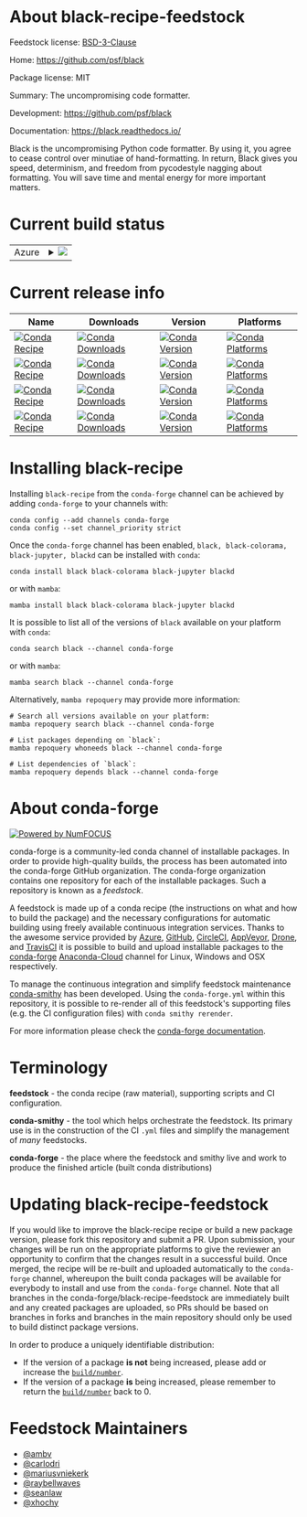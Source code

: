 About black-recipe-feedstock
============================

Feedstock license: [BSD-3-Clause](https://github.com/conda-forge/black-feedstock/blob/main/LICENSE.txt)

Home: https://github.com/psf/black

Package license: MIT

Summary: The uncompromising code formatter.

Development: https://github.com/psf/black

Documentation: https://black.readthedocs.io/

Black is the uncompromising Python code formatter. By using it, you agree
to cease control over minutiae of hand-formatting. In return, Black gives
you speed, determinism, and freedom from pycodestyle nagging about
formatting. You will save time and mental energy for more important matters.


Current build status
====================


<table>
    
  <tr>
    <td>Azure</td>
    <td>
      <details>
        <summary>
          <a href="https://dev.azure.com/conda-forge/feedstock-builds/_build/latest?definitionId=3700&branchName=main">
            <img src="https://dev.azure.com/conda-forge/feedstock-builds/_apis/build/status/black-feedstock?branchName=main">
          </a>
        </summary>
        <table>
          <thead><tr><th>Variant</th><th>Status</th></tr></thead>
          <tbody><tr>
              <td>linux_64_python3.10.____cpython</td>
              <td>
                <a href="https://dev.azure.com/conda-forge/feedstock-builds/_build/latest?definitionId=3700&branchName=main">
                  <img src="https://dev.azure.com/conda-forge/feedstock-builds/_apis/build/status/black-feedstock?branchName=main&jobName=linux&configuration=linux%20linux_64_python3.10.____cpython" alt="variant">
                </a>
              </td>
            </tr><tr>
              <td>linux_64_python3.11.____cpython</td>
              <td>
                <a href="https://dev.azure.com/conda-forge/feedstock-builds/_build/latest?definitionId=3700&branchName=main">
                  <img src="https://dev.azure.com/conda-forge/feedstock-builds/_apis/build/status/black-feedstock?branchName=main&jobName=linux&configuration=linux%20linux_64_python3.11.____cpython" alt="variant">
                </a>
              </td>
            </tr><tr>
              <td>linux_64_python3.12.____cpython</td>
              <td>
                <a href="https://dev.azure.com/conda-forge/feedstock-builds/_build/latest?definitionId=3700&branchName=main">
                  <img src="https://dev.azure.com/conda-forge/feedstock-builds/_apis/build/status/black-feedstock?branchName=main&jobName=linux&configuration=linux%20linux_64_python3.12.____cpython" alt="variant">
                </a>
              </td>
            </tr><tr>
              <td>linux_64_python3.8.____cpython</td>
              <td>
                <a href="https://dev.azure.com/conda-forge/feedstock-builds/_build/latest?definitionId=3700&branchName=main">
                  <img src="https://dev.azure.com/conda-forge/feedstock-builds/_apis/build/status/black-feedstock?branchName=main&jobName=linux&configuration=linux%20linux_64_python3.8.____cpython" alt="variant">
                </a>
              </td>
            </tr><tr>
              <td>linux_64_python3.9.____73_pypy</td>
              <td>
                <a href="https://dev.azure.com/conda-forge/feedstock-builds/_build/latest?definitionId=3700&branchName=main">
                  <img src="https://dev.azure.com/conda-forge/feedstock-builds/_apis/build/status/black-feedstock?branchName=main&jobName=linux&configuration=linux%20linux_64_python3.9.____73_pypy" alt="variant">
                </a>
              </td>
            </tr><tr>
              <td>linux_64_python3.9.____cpython</td>
              <td>
                <a href="https://dev.azure.com/conda-forge/feedstock-builds/_build/latest?definitionId=3700&branchName=main">
                  <img src="https://dev.azure.com/conda-forge/feedstock-builds/_apis/build/status/black-feedstock?branchName=main&jobName=linux&configuration=linux%20linux_64_python3.9.____cpython" alt="variant">
                </a>
              </td>
            </tr><tr>
              <td>linux_aarch64_python3.10.____cpython</td>
              <td>
                <a href="https://dev.azure.com/conda-forge/feedstock-builds/_build/latest?definitionId=3700&branchName=main">
                  <img src="https://dev.azure.com/conda-forge/feedstock-builds/_apis/build/status/black-feedstock?branchName=main&jobName=linux&configuration=linux%20linux_aarch64_python3.10.____cpython" alt="variant">
                </a>
              </td>
            </tr><tr>
              <td>linux_aarch64_python3.11.____cpython</td>
              <td>
                <a href="https://dev.azure.com/conda-forge/feedstock-builds/_build/latest?definitionId=3700&branchName=main">
                  <img src="https://dev.azure.com/conda-forge/feedstock-builds/_apis/build/status/black-feedstock?branchName=main&jobName=linux&configuration=linux%20linux_aarch64_python3.11.____cpython" alt="variant">
                </a>
              </td>
            </tr><tr>
              <td>linux_aarch64_python3.12.____cpython</td>
              <td>
                <a href="https://dev.azure.com/conda-forge/feedstock-builds/_build/latest?definitionId=3700&branchName=main">
                  <img src="https://dev.azure.com/conda-forge/feedstock-builds/_apis/build/status/black-feedstock?branchName=main&jobName=linux&configuration=linux%20linux_aarch64_python3.12.____cpython" alt="variant">
                </a>
              </td>
            </tr><tr>
              <td>linux_aarch64_python3.8.____cpython</td>
              <td>
                <a href="https://dev.azure.com/conda-forge/feedstock-builds/_build/latest?definitionId=3700&branchName=main">
                  <img src="https://dev.azure.com/conda-forge/feedstock-builds/_apis/build/status/black-feedstock?branchName=main&jobName=linux&configuration=linux%20linux_aarch64_python3.8.____cpython" alt="variant">
                </a>
              </td>
            </tr><tr>
              <td>linux_aarch64_python3.9.____73_pypy</td>
              <td>
                <a href="https://dev.azure.com/conda-forge/feedstock-builds/_build/latest?definitionId=3700&branchName=main">
                  <img src="https://dev.azure.com/conda-forge/feedstock-builds/_apis/build/status/black-feedstock?branchName=main&jobName=linux&configuration=linux%20linux_aarch64_python3.9.____73_pypy" alt="variant">
                </a>
              </td>
            </tr><tr>
              <td>linux_aarch64_python3.9.____cpython</td>
              <td>
                <a href="https://dev.azure.com/conda-forge/feedstock-builds/_build/latest?definitionId=3700&branchName=main">
                  <img src="https://dev.azure.com/conda-forge/feedstock-builds/_apis/build/status/black-feedstock?branchName=main&jobName=linux&configuration=linux%20linux_aarch64_python3.9.____cpython" alt="variant">
                </a>
              </td>
            </tr><tr>
              <td>linux_ppc64le_python3.10.____cpython</td>
              <td>
                <a href="https://dev.azure.com/conda-forge/feedstock-builds/_build/latest?definitionId=3700&branchName=main">
                  <img src="https://dev.azure.com/conda-forge/feedstock-builds/_apis/build/status/black-feedstock?branchName=main&jobName=linux&configuration=linux%20linux_ppc64le_python3.10.____cpython" alt="variant">
                </a>
              </td>
            </tr><tr>
              <td>linux_ppc64le_python3.11.____cpython</td>
              <td>
                <a href="https://dev.azure.com/conda-forge/feedstock-builds/_build/latest?definitionId=3700&branchName=main">
                  <img src="https://dev.azure.com/conda-forge/feedstock-builds/_apis/build/status/black-feedstock?branchName=main&jobName=linux&configuration=linux%20linux_ppc64le_python3.11.____cpython" alt="variant">
                </a>
              </td>
            </tr><tr>
              <td>linux_ppc64le_python3.12.____cpython</td>
              <td>
                <a href="https://dev.azure.com/conda-forge/feedstock-builds/_build/latest?definitionId=3700&branchName=main">
                  <img src="https://dev.azure.com/conda-forge/feedstock-builds/_apis/build/status/black-feedstock?branchName=main&jobName=linux&configuration=linux%20linux_ppc64le_python3.12.____cpython" alt="variant">
                </a>
              </td>
            </tr><tr>
              <td>linux_ppc64le_python3.8.____cpython</td>
              <td>
                <a href="https://dev.azure.com/conda-forge/feedstock-builds/_build/latest?definitionId=3700&branchName=main">
                  <img src="https://dev.azure.com/conda-forge/feedstock-builds/_apis/build/status/black-feedstock?branchName=main&jobName=linux&configuration=linux%20linux_ppc64le_python3.8.____cpython" alt="variant">
                </a>
              </td>
            </tr><tr>
              <td>linux_ppc64le_python3.9.____73_pypy</td>
              <td>
                <a href="https://dev.azure.com/conda-forge/feedstock-builds/_build/latest?definitionId=3700&branchName=main">
                  <img src="https://dev.azure.com/conda-forge/feedstock-builds/_apis/build/status/black-feedstock?branchName=main&jobName=linux&configuration=linux%20linux_ppc64le_python3.9.____73_pypy" alt="variant">
                </a>
              </td>
            </tr><tr>
              <td>linux_ppc64le_python3.9.____cpython</td>
              <td>
                <a href="https://dev.azure.com/conda-forge/feedstock-builds/_build/latest?definitionId=3700&branchName=main">
                  <img src="https://dev.azure.com/conda-forge/feedstock-builds/_apis/build/status/black-feedstock?branchName=main&jobName=linux&configuration=linux%20linux_ppc64le_python3.9.____cpython" alt="variant">
                </a>
              </td>
            </tr><tr>
              <td>osx_64_python3.10.____cpython</td>
              <td>
                <a href="https://dev.azure.com/conda-forge/feedstock-builds/_build/latest?definitionId=3700&branchName=main">
                  <img src="https://dev.azure.com/conda-forge/feedstock-builds/_apis/build/status/black-feedstock?branchName=main&jobName=osx&configuration=osx%20osx_64_python3.10.____cpython" alt="variant">
                </a>
              </td>
            </tr><tr>
              <td>osx_64_python3.11.____cpython</td>
              <td>
                <a href="https://dev.azure.com/conda-forge/feedstock-builds/_build/latest?definitionId=3700&branchName=main">
                  <img src="https://dev.azure.com/conda-forge/feedstock-builds/_apis/build/status/black-feedstock?branchName=main&jobName=osx&configuration=osx%20osx_64_python3.11.____cpython" alt="variant">
                </a>
              </td>
            </tr><tr>
              <td>osx_64_python3.12.____cpython</td>
              <td>
                <a href="https://dev.azure.com/conda-forge/feedstock-builds/_build/latest?definitionId=3700&branchName=main">
                  <img src="https://dev.azure.com/conda-forge/feedstock-builds/_apis/build/status/black-feedstock?branchName=main&jobName=osx&configuration=osx%20osx_64_python3.12.____cpython" alt="variant">
                </a>
              </td>
            </tr><tr>
              <td>osx_64_python3.8.____cpython</td>
              <td>
                <a href="https://dev.azure.com/conda-forge/feedstock-builds/_build/latest?definitionId=3700&branchName=main">
                  <img src="https://dev.azure.com/conda-forge/feedstock-builds/_apis/build/status/black-feedstock?branchName=main&jobName=osx&configuration=osx%20osx_64_python3.8.____cpython" alt="variant">
                </a>
              </td>
            </tr><tr>
              <td>osx_64_python3.9.____73_pypy</td>
              <td>
                <a href="https://dev.azure.com/conda-forge/feedstock-builds/_build/latest?definitionId=3700&branchName=main">
                  <img src="https://dev.azure.com/conda-forge/feedstock-builds/_apis/build/status/black-feedstock?branchName=main&jobName=osx&configuration=osx%20osx_64_python3.9.____73_pypy" alt="variant">
                </a>
              </td>
            </tr><tr>
              <td>osx_64_python3.9.____cpython</td>
              <td>
                <a href="https://dev.azure.com/conda-forge/feedstock-builds/_build/latest?definitionId=3700&branchName=main">
                  <img src="https://dev.azure.com/conda-forge/feedstock-builds/_apis/build/status/black-feedstock?branchName=main&jobName=osx&configuration=osx%20osx_64_python3.9.____cpython" alt="variant">
                </a>
              </td>
            </tr><tr>
              <td>osx_arm64_python3.10.____cpython</td>
              <td>
                <a href="https://dev.azure.com/conda-forge/feedstock-builds/_build/latest?definitionId=3700&branchName=main">
                  <img src="https://dev.azure.com/conda-forge/feedstock-builds/_apis/build/status/black-feedstock?branchName=main&jobName=osx&configuration=osx%20osx_arm64_python3.10.____cpython" alt="variant">
                </a>
              </td>
            </tr><tr>
              <td>osx_arm64_python3.11.____cpython</td>
              <td>
                <a href="https://dev.azure.com/conda-forge/feedstock-builds/_build/latest?definitionId=3700&branchName=main">
                  <img src="https://dev.azure.com/conda-forge/feedstock-builds/_apis/build/status/black-feedstock?branchName=main&jobName=osx&configuration=osx%20osx_arm64_python3.11.____cpython" alt="variant">
                </a>
              </td>
            </tr><tr>
              <td>osx_arm64_python3.12.____cpython</td>
              <td>
                <a href="https://dev.azure.com/conda-forge/feedstock-builds/_build/latest?definitionId=3700&branchName=main">
                  <img src="https://dev.azure.com/conda-forge/feedstock-builds/_apis/build/status/black-feedstock?branchName=main&jobName=osx&configuration=osx%20osx_arm64_python3.12.____cpython" alt="variant">
                </a>
              </td>
            </tr><tr>
              <td>osx_arm64_python3.8.____cpython</td>
              <td>
                <a href="https://dev.azure.com/conda-forge/feedstock-builds/_build/latest?definitionId=3700&branchName=main">
                  <img src="https://dev.azure.com/conda-forge/feedstock-builds/_apis/build/status/black-feedstock?branchName=main&jobName=osx&configuration=osx%20osx_arm64_python3.8.____cpython" alt="variant">
                </a>
              </td>
            </tr><tr>
              <td>osx_arm64_python3.9.____cpython</td>
              <td>
                <a href="https://dev.azure.com/conda-forge/feedstock-builds/_build/latest?definitionId=3700&branchName=main">
                  <img src="https://dev.azure.com/conda-forge/feedstock-builds/_apis/build/status/black-feedstock?branchName=main&jobName=osx&configuration=osx%20osx_arm64_python3.9.____cpython" alt="variant">
                </a>
              </td>
            </tr><tr>
              <td>win_64_python3.10.____cpython</td>
              <td>
                <a href="https://dev.azure.com/conda-forge/feedstock-builds/_build/latest?definitionId=3700&branchName=main">
                  <img src="https://dev.azure.com/conda-forge/feedstock-builds/_apis/build/status/black-feedstock?branchName=main&jobName=win&configuration=win%20win_64_python3.10.____cpython" alt="variant">
                </a>
              </td>
            </tr><tr>
              <td>win_64_python3.11.____cpython</td>
              <td>
                <a href="https://dev.azure.com/conda-forge/feedstock-builds/_build/latest?definitionId=3700&branchName=main">
                  <img src="https://dev.azure.com/conda-forge/feedstock-builds/_apis/build/status/black-feedstock?branchName=main&jobName=win&configuration=win%20win_64_python3.11.____cpython" alt="variant">
                </a>
              </td>
            </tr><tr>
              <td>win_64_python3.12.____cpython</td>
              <td>
                <a href="https://dev.azure.com/conda-forge/feedstock-builds/_build/latest?definitionId=3700&branchName=main">
                  <img src="https://dev.azure.com/conda-forge/feedstock-builds/_apis/build/status/black-feedstock?branchName=main&jobName=win&configuration=win%20win_64_python3.12.____cpython" alt="variant">
                </a>
              </td>
            </tr><tr>
              <td>win_64_python3.8.____cpython</td>
              <td>
                <a href="https://dev.azure.com/conda-forge/feedstock-builds/_build/latest?definitionId=3700&branchName=main">
                  <img src="https://dev.azure.com/conda-forge/feedstock-builds/_apis/build/status/black-feedstock?branchName=main&jobName=win&configuration=win%20win_64_python3.8.____cpython" alt="variant">
                </a>
              </td>
            </tr><tr>
              <td>win_64_python3.9.____73_pypy</td>
              <td>
                <a href="https://dev.azure.com/conda-forge/feedstock-builds/_build/latest?definitionId=3700&branchName=main">
                  <img src="https://dev.azure.com/conda-forge/feedstock-builds/_apis/build/status/black-feedstock?branchName=main&jobName=win&configuration=win%20win_64_python3.9.____73_pypy" alt="variant">
                </a>
              </td>
            </tr><tr>
              <td>win_64_python3.9.____cpython</td>
              <td>
                <a href="https://dev.azure.com/conda-forge/feedstock-builds/_build/latest?definitionId=3700&branchName=main">
                  <img src="https://dev.azure.com/conda-forge/feedstock-builds/_apis/build/status/black-feedstock?branchName=main&jobName=win&configuration=win%20win_64_python3.9.____cpython" alt="variant">
                </a>
              </td>
            </tr>
          </tbody>
        </table>
      </details>
    </td>
  </tr>
</table>

Current release info
====================

| Name | Downloads | Version | Platforms |
| --- | --- | --- | --- |
| [![Conda Recipe](https://img.shields.io/badge/recipe-black-green.svg)](https://anaconda.org/conda-forge/black) | [![Conda Downloads](https://img.shields.io/conda/dn/conda-forge/black.svg)](https://anaconda.org/conda-forge/black) | [![Conda Version](https://img.shields.io/conda/vn/conda-forge/black.svg)](https://anaconda.org/conda-forge/black) | [![Conda Platforms](https://img.shields.io/conda/pn/conda-forge/black.svg)](https://anaconda.org/conda-forge/black) |
| [![Conda Recipe](https://img.shields.io/badge/recipe-black--colorama-green.svg)](https://anaconda.org/conda-forge/black-colorama) | [![Conda Downloads](https://img.shields.io/conda/dn/conda-forge/black-colorama.svg)](https://anaconda.org/conda-forge/black-colorama) | [![Conda Version](https://img.shields.io/conda/vn/conda-forge/black-colorama.svg)](https://anaconda.org/conda-forge/black-colorama) | [![Conda Platforms](https://img.shields.io/conda/pn/conda-forge/black-colorama.svg)](https://anaconda.org/conda-forge/black-colorama) |
| [![Conda Recipe](https://img.shields.io/badge/recipe-black--jupyter-green.svg)](https://anaconda.org/conda-forge/black-jupyter) | [![Conda Downloads](https://img.shields.io/conda/dn/conda-forge/black-jupyter.svg)](https://anaconda.org/conda-forge/black-jupyter) | [![Conda Version](https://img.shields.io/conda/vn/conda-forge/black-jupyter.svg)](https://anaconda.org/conda-forge/black-jupyter) | [![Conda Platforms](https://img.shields.io/conda/pn/conda-forge/black-jupyter.svg)](https://anaconda.org/conda-forge/black-jupyter) |
| [![Conda Recipe](https://img.shields.io/badge/recipe-blackd-green.svg)](https://anaconda.org/conda-forge/blackd) | [![Conda Downloads](https://img.shields.io/conda/dn/conda-forge/blackd.svg)](https://anaconda.org/conda-forge/blackd) | [![Conda Version](https://img.shields.io/conda/vn/conda-forge/blackd.svg)](https://anaconda.org/conda-forge/blackd) | [![Conda Platforms](https://img.shields.io/conda/pn/conda-forge/blackd.svg)](https://anaconda.org/conda-forge/blackd) |

Installing black-recipe
=======================

Installing `black-recipe` from the `conda-forge` channel can be achieved by adding `conda-forge` to your channels with:

```
conda config --add channels conda-forge
conda config --set channel_priority strict
```

Once the `conda-forge` channel has been enabled, `black, black-colorama, black-jupyter, blackd` can be installed with `conda`:

```
conda install black black-colorama black-jupyter blackd
```

or with `mamba`:

```
mamba install black black-colorama black-jupyter blackd
```

It is possible to list all of the versions of `black` available on your platform with `conda`:

```
conda search black --channel conda-forge
```

or with `mamba`:

```
mamba search black --channel conda-forge
```

Alternatively, `mamba repoquery` may provide more information:

```
# Search all versions available on your platform:
mamba repoquery search black --channel conda-forge

# List packages depending on `black`:
mamba repoquery whoneeds black --channel conda-forge

# List dependencies of `black`:
mamba repoquery depends black --channel conda-forge
```


About conda-forge
=================

[![Powered by
NumFOCUS](https://img.shields.io/badge/powered%20by-NumFOCUS-orange.svg?style=flat&colorA=E1523D&colorB=007D8A)](https://numfocus.org)

conda-forge is a community-led conda channel of installable packages.
In order to provide high-quality builds, the process has been automated into the
conda-forge GitHub organization. The conda-forge organization contains one repository
for each of the installable packages. Such a repository is known as a *feedstock*.

A feedstock is made up of a conda recipe (the instructions on what and how to build
the package) and the necessary configurations for automatic building using freely
available continuous integration services. Thanks to the awesome service provided by
[Azure](https://azure.microsoft.com/en-us/services/devops/), [GitHub](https://github.com/),
[CircleCI](https://circleci.com/), [AppVeyor](https://www.appveyor.com/),
[Drone](https://cloud.drone.io/welcome), and [TravisCI](https://travis-ci.com/)
it is possible to build and upload installable packages to the
[conda-forge](https://anaconda.org/conda-forge) [Anaconda-Cloud](https://anaconda.org/)
channel for Linux, Windows and OSX respectively.

To manage the continuous integration and simplify feedstock maintenance
[conda-smithy](https://github.com/conda-forge/conda-smithy) has been developed.
Using the ``conda-forge.yml`` within this repository, it is possible to re-render all of
this feedstock's supporting files (e.g. the CI configuration files) with ``conda smithy rerender``.

For more information please check the [conda-forge documentation](https://conda-forge.org/docs/).

Terminology
===========

**feedstock** - the conda recipe (raw material), supporting scripts and CI configuration.

**conda-smithy** - the tool which helps orchestrate the feedstock.
                   Its primary use is in the construction of the CI ``.yml`` files
                   and simplify the management of *many* feedstocks.

**conda-forge** - the place where the feedstock and smithy live and work to
                  produce the finished article (built conda distributions)


Updating black-recipe-feedstock
===============================

If you would like to improve the black-recipe recipe or build a new
package version, please fork this repository and submit a PR. Upon submission,
your changes will be run on the appropriate platforms to give the reviewer an
opportunity to confirm that the changes result in a successful build. Once
merged, the recipe will be re-built and uploaded automatically to the
`conda-forge` channel, whereupon the built conda packages will be available for
everybody to install and use from the `conda-forge` channel.
Note that all branches in the conda-forge/black-recipe-feedstock are
immediately built and any created packages are uploaded, so PRs should be based
on branches in forks and branches in the main repository should only be used to
build distinct package versions.

In order to produce a uniquely identifiable distribution:
 * If the version of a package **is not** being increased, please add or increase
   the [``build/number``](https://docs.conda.io/projects/conda-build/en/latest/resources/define-metadata.html#build-number-and-string).
 * If the version of a package **is** being increased, please remember to return
   the [``build/number``](https://docs.conda.io/projects/conda-build/en/latest/resources/define-metadata.html#build-number-and-string)
   back to 0.

Feedstock Maintainers
=====================

* [@ambv](https://github.com/ambv/)
* [@carlodri](https://github.com/carlodri/)
* [@mariusvniekerk](https://github.com/mariusvniekerk/)
* [@raybellwaves](https://github.com/raybellwaves/)
* [@seanlaw](https://github.com/seanlaw/)
* [@xhochy](https://github.com/xhochy/)

